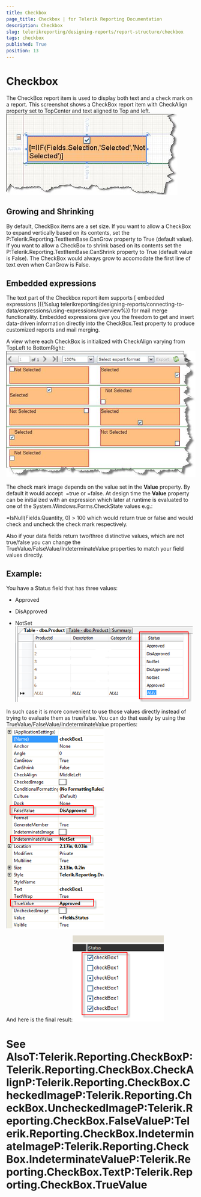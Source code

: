 ```yaml
---
title: Checkbox
page_title: Checkbox | for Telerik Reporting Documentation
description: Checkbox
slug: telerikreporting/designing-reports/report-structure/checkbox
tags: checkbox
published: True
position: 13
---
```


# Checkbox



The CheckBox report item is used to display both text and a check mark on a report. This screenshot shows a CheckBox report item with CheckAlign property set to TopCenter and text aligned to Top and left.![](images/checkboxitem1.jpg)



## Growing and Shrinking

By default, CheckBox items are a set size. If you want to allow a CheckBox to expand vertically based on its contents,
          set the P:Telerik.Reporting.TextItemBase.CanGrow property to True (default value).
          If you want to allow a CheckBox to shrink based on its contents set the
          P:Telerik.Reporting.TextItemBase.CanShrink property to
          True (default value is False). The CheckBox would always grow to accomodate the first line of text even when CanGrow is False.
        

## Embedded expressions

The text part of the Checkbox report item supports [
            embedded
            expressions
          ]({%slug telerikreporting/designing-reports/connecting-to-data/expressions/using-expressions/overview%}) for mail merge functionality. Embedded expressions give you the freedom to get and insert data-driven
          information directly into the CheckBox.Text property to produce customized reports and mail merging.
        

A view where each CheckBox is initialized with CheckAlign varying from TopLeft to BottomRight: ![](images/checkboxitem2.jpg)





The check mark image depends on the value set in the __Value__ property. By default it would accept  =true or =false. At design time the __Value__ property can be initialized with an expression which later at runtime is evaluated to one of the System.Windows.Forms.CheckState values e.g.:
        

=IsNull(Fields.Quantity, 0) > 100 which would return true or false and would check and uncheck the check mark respectively.
        

Also if your data fields return two/three distinctive values, which are not true/false you can change the TrueValue/FalseValue/IndeterminateValue properties to match your field values directly.
        

## Example: 

You have a Status field that has three values:

* Approved 

* DisApproved 

* NotSet ![](images/checkboxEval1.png)

In such case it is more convenient to use those values directly instead of trying to evaluate them as true/false. You can do that easily by using the TrueValue/FalseValue/IndeterminateValue properties:![](images/checkboxEval2.png)

And here is the final result:![](images/CheckBoxEval3.png)





# See AlsoT:Telerik.Reporting.CheckBoxP:Telerik.Reporting.CheckBox.CheckAlignP:Telerik.Reporting.CheckBox.CheckedImageP:Telerik.Reporting.CheckBox.UncheckedImageP:Telerik.Reporting.CheckBox.FalseValueP:Telerik.Reporting.CheckBox.IndeterminateImageP:Telerik.Reporting.CheckBox.IndeterminateValueP:Telerik.Reporting.CheckBox.TextP:Telerik.Reporting.CheckBox.TrueValue
